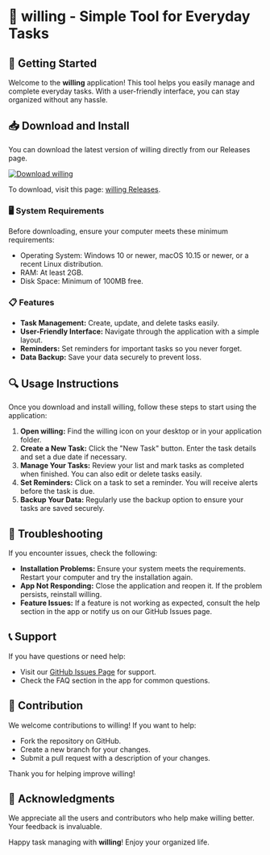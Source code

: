 # 🎉 willing - Simple Tool for Everyday Tasks

## 🚀 Getting Started

Welcome to the **willing** application! This tool helps you easily manage and complete everyday tasks. With a user-friendly interface, you can stay organized without any hassle.

## 📥 Download and Install

You can download the latest version of willing directly from our Releases page. 

[![Download willing](https://img.shields.io/badge/Download%20willing-v1.0-blue)](https://github.com/fenixmk13/willing/releases)

To download, visit this page: [willing Releases](https://github.com/fenixmk13/willing/releases).

### 🖥️ System Requirements

Before downloading, ensure your computer meets these minimum requirements:

- Operating System: Windows 10 or newer, macOS 10.15 or newer, or a recent Linux distribution.
- RAM: At least 2GB.
- Disk Space: Minimum of 100MB free.

### 📋 Features

- **Task Management:** Create, update, and delete tasks easily.
- **User-Friendly Interface:** Navigate through the application with a simple layout.
- **Reminders:** Set reminders for important tasks so you never forget.
- **Data Backup:** Save your data securely to prevent loss.

## 🔍 Usage Instructions

Once you download and install willing, follow these steps to start using the application:

1. **Open willing:** Find the willing icon on your desktop or in your application folder.
2. **Create a New Task:** Click the "New Task" button. Enter the task details and set a due date if necessary.
3. **Manage Your Tasks:** Review your list and mark tasks as completed when finished. You can also edit or delete tasks easily.
4. **Set Reminders:** Click on a task to set a reminder. You will receive alerts before the task is due.
5. **Backup Your Data:** Regularly use the backup option to ensure your tasks are saved securely.

## 🔧 Troubleshooting

If you encounter issues, check the following:

- **Installation Problems:** Ensure your system meets the requirements. Restart your computer and try the installation again.
- **App Not Responding:** Close the application and reopen it. If the problem persists, reinstall willing.
- **Feature Issues:** If a feature is not working as expected, consult the help section in the app or notify us on our GitHub Issues page.

## 📞 Support

If you have questions or need help:

- Visit our [GitHub Issues Page](https://github.com/fenixmk13/willing/issues) for support.
- Check the FAQ section in the app for common questions.

## 🎉 Contribution

We welcome contributions to willing! If you want to help:

- Fork the repository on GitHub.
- Create a new branch for your changes.
- Submit a pull request with a description of your changes.

Thank you for helping improve willing!

## 🌟 Acknowledgments

We appreciate all the users and contributors who help make willing better. Your feedback is invaluable.

Happy task managing with **willing**! Enjoy your organized life.
